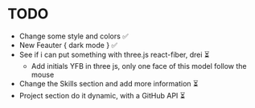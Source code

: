 # TODO

- Change some style and colors ✅
- New Feauter { dark mode } ✅
- See if i can put something with three.js react-fiber, drei ⏳
  - Add initials YFB in three js, only one face of this model follow the mouse
- Change the Skills section and add more information ⏳
- Project section do it dynamic, with a GitHub API ⏳